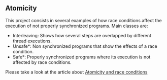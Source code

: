 ## Atomicity

This project consists in several examples of how race conditions affect the execution of not properly synchronized programs. Main classes are:

* Interleaving: Shows how several steps are overlapped by different thread executions.
* Unsafe*: Non synchronized programs that show the effects of a race condition.
* Safe*: Properly synchronized programs where its execution is not affected by race conditions.

Please take a look at the article about [Atomicity and race conditions]

[Atomicity and race conditions]:http://xpadro.com/2014/08/java-concurrency-tutorial-atomicity-and.html
